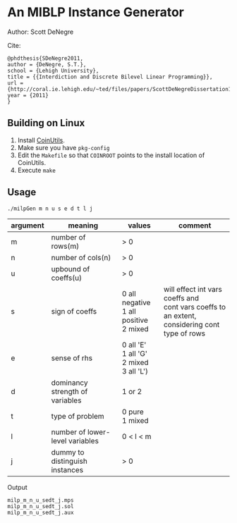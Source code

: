 # An MIBLP Instance Generator 

Author: Scott DeNegre

Cite: 
```
@phdthesis{SDeNegre2011,
author = {DeNegre, S.T.},
school = {Lehigh University},
title = {{Interdiction and Discrete Bilevel Linear Programming}},
url = {http://coral.ie.lehigh.edu/~ted/files/papers/ScottDeNegreDissertation11.pdf},
year = {2011}
}
```

## Building on Linux

 1. Install [CoinUtils](https://github.com/coin-or/CoinUtils).
 2. Make sure you have `pkg-config`
 3. Edit the `Makefile` so that `COINROOT` points to the install location of CoinUtils.
 4. Execute `make`

## Usage
```
./milpGen m n u s e d t l j
```
| argument | meaning | values | comment |
| -------- | ------- | ------ | ------- |
| m | number of rows(m) | > 0 | |
| n | number of cols(n) | > 0 | |
| u |upbound of coeffs(u) | > 0 | |
| s | sign of coeffs | 0 all negative <br> 1 all positive <br> 2 mixed | will effect int vars coeffs and <br> cont vars coeffs to an extent,<br> considering cont type of rows |
| e | sense of rhs | 0 all 'E' <br> 1 all 'G' <br> 2 mixed <br> 3 all 'L') |
| d | dominancy strength of variables| 1 or 2 | | 
| t | type of problem | 0 pure <br> 1 mixed | |
| l | number of lower-level variables | 0 < l < m |
| j | dummy to distinguish instances | > 0 | 

Output 
```
milp_m_n_u_sedt_j.mps
milp_m_n_u_sedt_j.sol 
milp_m_n_u_sedt_j.aux 
```
